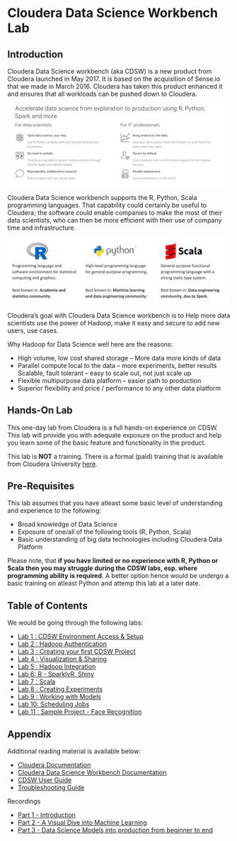 # Cloudera Data Science Workbench Lab

## Introduction

Cloudera Data Science workbench (aka CDSW) is a new product from Cloudera launched in May 2017. It is based on the acquisition of Sense.io that we made in March 2016. Cloudera has taken this product enhanced it and ensures that all workloads can be pushed down to Cloudera.

![CDSW Intro](./images/cdswintro01.jpg)

Cloudera Data Science workbench supports the R, Python, Scala programming languages. That capability could certainly be useful to Cloudera; the software could enable companies to make the most of their data scientists, who can then be more efficient with their use of company time and infrastructure.

![CDSW Intro](./images/cdswintro02.jpg)

Cloudera’s goal with Cloudera Data Science workbench is to Help more data scientists use the power of Hadoop, make it easy and secure to add new users, use cases.

Why Hadoop for Data Science well here are the reasons:

* High volume, low cost shared storage – More data more kinds of data 
* Parallel compute local to the data – more experiments, better results Scalable, fault tolerant – easy to scale out, not just scale up
* Flexible multipurpose data platform – easier path to production 
* Superior flexibility and price / performance to any other data platform

## Hands-On Lab

This one-day lab from Cloudera is a full hands-on experience on CDSW. This lab will provide you with adequate exposure on the product and help you learn some of the basic feature and functionality in the product. 

This lab is **NOT** a training. There is a formal (paid) training that is available from Cloudera University [here](https://www.cloudera.com/about/training/courses/cloudera-data-science-workbench-training.html). 

## Pre-Requisites

This lab assumes that you have atleast some basic level of understanding and experience to the following:

* Broad knowledge of Data Science
* Exposure of one/all of the following tools (R, Python, Scala)
* Basic understanding of big data technologies including Cloudera Data Platform

Please note, that **if you have limited or no experience with R, Python or Scala then you may struggle during the CDSW labs, esp. where programming ability is required**. A better option hence would be undergo a basic training on atleast Python and attemp this lab at a later date. 

## Table of Contents

We would be going through the following labs:

* [Lab 1  : CDSW Environment Access & Setup](/labs/Lab01.md)
* [Lab 2  : Hadoop Authentication](/labs/Lab02.md)
* [Lab 3  : Creating your first CDSW Project](/labs/Lab03.md)
* [Lab 4  : Visualization & Sharing](/labs/Lab04.md)
* [Lab 5  : Hadoop Integration](/labs/Lab05.md)
* [Lab 6: R - SparklyR, Shiny](/labs/Lab06.md)
* [Lab 7  : Scala](/labs/Lab07.md)
* [Lab 8 : Creating Experiments](/labs/Lab08.md)
* [Lab 9 : Working with Models](/labs/Lab09.md)
* [Lab 10: Scheduling Jobs](/labs/Lab10.md)
* [Lab 11 : Sample Project - Face Recognition](/labs/Lab11.md)


## Appendix 

Additional reading material is available below:

* [Cloudera Documentation](http://www.cloudera.com/documentation.html)
* [Cloudera Data Science Workbench Documentation](https://www.cloudera.com/documentation/data-science-workbench/latest/topics/cdsw_user_guide.html)
* [CDSW User Guide](https://www.cloudera.com/documentation/data-science-workbench/latest/topics/cdsw_user_guide.html
)
* [Troubleshooting Guide](https://www.cloudera.com/documentation/data-science-workbench/latest/topics/cdsw_troubleshooting.html)

Recordings

* [Part 1 - Introduction](https://www.cloudera.com/content/dam/www/marketing/resources/webinars/introducing-cloudera-data-science-workbench-part1-recorded-webinar.png.landing.html)
* [Part 2 - A Visual Dive into Machine Learning](https://www.cloudera.com/content/dam/www/marketing/resources/webinars/part-2-visual-dive-into-machine-learning-and-deep-learning.png.landing.html
)
* [Part 3 - Data Science Models into production from beginner to end](https://www.cloudera.com/content/dam/www/marketing/resources/webinars/models-in-production-a-look-from-beginning-to-end-part3.png.landing.html)

 